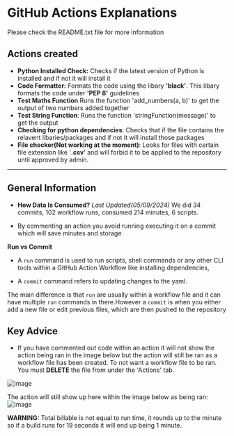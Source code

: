 # GitHub Actions Explanations
Please check the README.txt file for more information


## Actions created
* **Python Installed Check:**
 Checks if the latest version of Python is installed and if not it will install it
* **Code Formatter:** 
Formats the code using the libary **'black'**. This libary formats the code under **'PEP 8'** guidelines 
* **Test Maths Function** 
 Runs the function 'add_numbers(a, b)' to get the output of two numbers added together  
* **Test String Function**:
Runs the function 'stringFunction(message)' to get the output 
* **Checking for python dependencies**:
Checks that if the file contains the relavent libaries/packages and if not it will install those packages
* **File checker(Not working at the moment)**:
Looks for files with certain file extension like '**.csv**' and will forbid it to be applied to the repository until approved by admin. 

---

## General Information


* **How Data Is Consumed?** *Last Updated(05/09/2024)*
We did 34 commits, 102 workflow runs, consumed 214 minutes, 6 scripts.

* By commenting an action you avoid running executing it on a commit which will save minutes and storage


**Run vs Commit**
* A `run` command is used to run scripts, shell commands or any other CLI tools within a GitHub Action Workflow like installing dependencies, 

* A `commit` command refers to updating changes to the yaml.

The main difference is that `run` are usually within a workflow file and it can have multiple `run` commands in there.However a `commit` is when you either add a new file or edit previous files, which are then pushed to the repository

## Key Advice
* If you have commented out code within an action it will not show the action being ran in the image below but the action will still be ran as a workflow file has been created. To not want a workflow file to be ran. You must **DELETE** the file from under the 'Actions' tab. 

![image](https://hackmd.io/_uploads/HyBaOEDhR.png)

The action will still show up here within the image below as being ran:
![image](https://hackmd.io/_uploads/ryssKNPhR.png)


**WARNING:**
Total billable is not equal to run time, it rounds up to the minute so if a build runs for 19 seconds it will end up being 1 minute.
